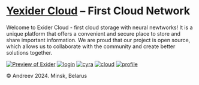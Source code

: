 # [Yexider Cloud][exider] – First Cloud Network

Welcome to Exider Cloud - first cloud storage with neural newtworks! It is a unique platform that offers a convenient and secure place to store and share important information. We are proud that our project is open source, which allows us to collaborate with the community and create better solutions together.

[![Preview of Exider][preview_image]][preview_image_url]
[![login][login]][preview_image_url]
[![cyra][cyra]][cyra_url]
[![cloud][cloud]][profile_url]
[![profile][profile]][cloud_url]

© Andreev 2024. Minsk, Belarus

[exider]: https://github.com/astynate/Exider-Version-2.0.0
[preview_image]: https://github.com/astynate/Exider-Version-2.0.0/blob/master/tech-doc/images/main-logo-with-text.png "Preview of Exider"
[preview_image_url]: https://github.com/astynate/Exider-Version-2.0.0/blob/master/tech-doc/images/main-logo-with-text.png
[login]: https://github.com/astynate/Exider-Server-Application/blob/master/tech-doc/images/image_2024-02-23_21-17-40.png
[login_image_url]: https://github.com/astynate/Exider-Server-Application/blob/master/tech-doc/images/image_2024-02-23_21-17-40.png
[profile]: https://github.com/astynate/Exider-Server-Application/blob/master/tech-doc/images/image_2024-03-04_21-39-52.png
[profile_url]: https://github.com/astynate/Exider-Server-Application/blob/master/tech-doc/images/image_2024-03-04_21-39-52.png
[cyra]: https://github.com/astynate/Exider-Server-Application/blob/master/tech-doc/images/Cyra-Chat-1.png
[cyra_url]: https://github.com/astynate/Exider-Server-Application/blob/master/tech-doc/images/Cyra-Chat-1.png
[cloud]: https://github.com/astynate/Exider-Server-Application/blob/master/tech-doc/images/image_2024-04-09_23-18-19.png
[cloud_url]: https://github.com/astynate/Exider-Server-Application/blob/master/tech-doc/images/image_2024-04-09_23-18-19.png

